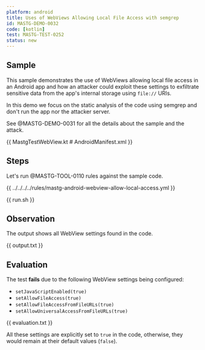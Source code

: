 ```yaml
---
platform: android
title: Uses of WebViews Allowing Local File Access with semgrep
id: MASTG-DEMO-0032
code: [kotlin]
test: MASTG-TEST-0252
status: new
---
```


## Sample

This sample demonstrates the use of WebViews allowing local file access in an Android app and how an attacker could exploit these settings to exfiltrate sensitive data from the app's internal storage using `file://` URIs.

In this demo we focus on the static analysis of the code using semgrep and don't run the app nor the attacker server.

See @MASTG-DEMO-0031 for all the details about the sample and the attack.

{{ MastgTestWebView.kt # AndroidManifest.xml }}

## Steps

Let's run @MASTG-TOOL-0110 rules against the sample code.

{{ ../../../../rules/mastg-android-webview-allow-local-access.yml }}

{{ run.sh }}

## Observation

The output shows all WebView settings found in the code.

{{ output.txt }}

## Evaluation

The test **fails** due to the following WebView settings being configured:

- `setJavaScriptEnabled(true)`
- `setAllowFileAccess(true)`
- `setAllowFileAccessFromFileURLs(true)`
- `setAllowUniversalAccessFromFileURLs(true)`

{{ evaluation.txt }}

All these settings are explicitly set to `true` in the code, otherwise, they would remain at their default values (`false`).
